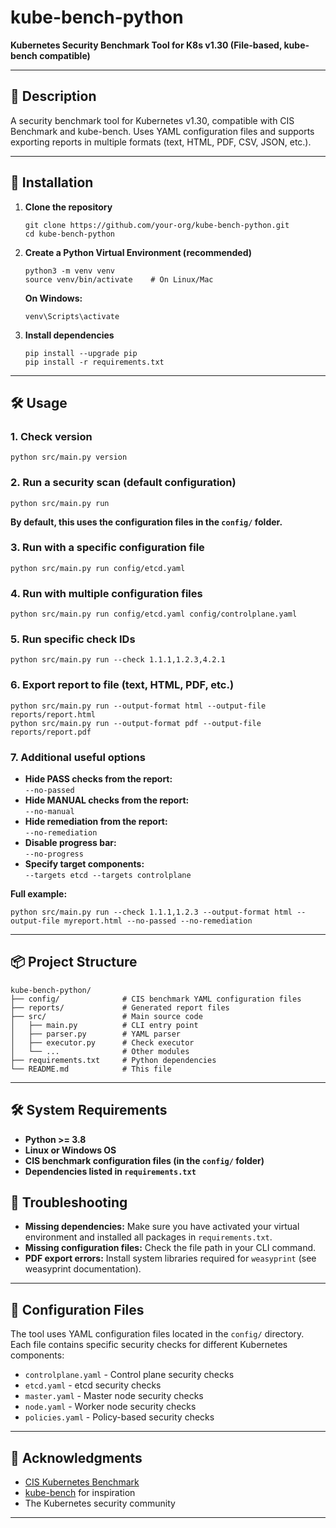 # kube-bench-python

**Kubernetes Security Benchmark Tool for K8s v1.30 (File-based, kube-bench compatible)**

---

## 📌 Description

A security benchmark tool for Kubernetes v1.30, compatible with CIS Benchmark and kube-bench. Uses YAML configuration files and supports exporting reports in multiple formats (text, HTML, PDF, CSV, JSON, etc.).

---

## 🚀 Installation

1. **Clone the repository**

   ```
   git clone https://github.com/your-org/kube-bench-python.git
   cd kube-bench-python
   ```

2. **Create a Python Virtual Environment (recommended)**

   ```
   python3 -m venv venv
   source venv/bin/activate    # On Linux/Mac
   ```

   **On Windows:**

   ```
   venv\Scripts\activate
   ```

3. **Install dependencies**

   ```
   pip install --upgrade pip
   pip install -r requirements.txt
   ```

---

## 🛠️ Usage

### **1. Check version**

```
python src/main.py version
```

### **2. Run a security scan (default configuration)**

```
python src/main.py run
```

**By default, this uses the configuration files in the `config/` folder.**

### **3. Run with a specific configuration file**

```
python src/main.py run config/etcd.yaml
```

### **4. Run with multiple configuration files**

```
python src/main.py run config/etcd.yaml config/controlplane.yaml
```

### **5. Run specific check IDs**

```
python src/main.py run --check 1.1.1,1.2.3,4.2.1
```

### **6. Export report to file (text, HTML, PDF, etc.)**

```
python src/main.py run --output-format html --output-file reports/report.html
python src/main.py run --output-format pdf --output-file reports/report.pdf
```

### **7. Additional useful options**

- **Hide PASS checks from the report:**  
  `--no-passed`
- **Hide MANUAL checks from the report:**  
  `--no-manual`
- **Hide remediation from the report:**  
  `--no-remediation`
- **Disable progress bar:**  
  `--no-progress`
- **Specify target components:**  
  `--targets etcd --targets controlplane`

**Full example:**

```
python src/main.py run --check 1.1.1,1.2.3 --output-format html --output-file myreport.html --no-passed --no-remediation
```

---

## 📦 Project Structure

```
kube-bench-python/
├── config/              # CIS benchmark YAML configuration files
├── reports/             # Generated report files
├── src/                 # Main source code
│   ├── main.py          # CLI entry point
│   ├── parser.py        # YAML parser
│   ├── executor.py      # Check executor
│   └── ...              # Other modules
├── requirements.txt     # Python dependencies
└── README.md            # This file
```

---

## 🛠️ System Requirements

- **Python >= 3.8**
- **Linux or Windows OS**
- **CIS benchmark configuration files (in the `config/` folder)**
- **Dependencies listed in `requirements.txt`**

## 🚨 Troubleshooting

- **Missing dependencies:** Make sure you have activated your virtual environment and installed all packages in `requirements.txt`.
- **Missing configuration files:** Check the file path in your CLI command.
- **PDF export errors:** Install system libraries required for `weasyprint` (see weasyprint documentation).

---

## 📝 Configuration Files

The tool uses YAML configuration files located in the `config/` directory. Each file contains specific security checks for different Kubernetes components:

- `controlplane.yaml` - Control plane security checks
- `etcd.yaml` - etcd security checks
- `master.yaml` - Master node security checks
- `node.yaml` - Worker node security checks
- `policies.yaml` - Policy-based security checks

---

## 🙏 Acknowledgments

- [CIS Kubernetes Benchmark](https://www.cisecurity.org/benchmark/kubernetes)
- [kube-bench](https://github.com/aquasecurity/kube-bench) for inspiration
- The Kubernetes security community

---
